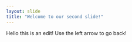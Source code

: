 ```yaml
---
layout: slide
title: "Welcome to our second slide!"
---
```

Hello this is an edit!
Use the left arrow to go back!
